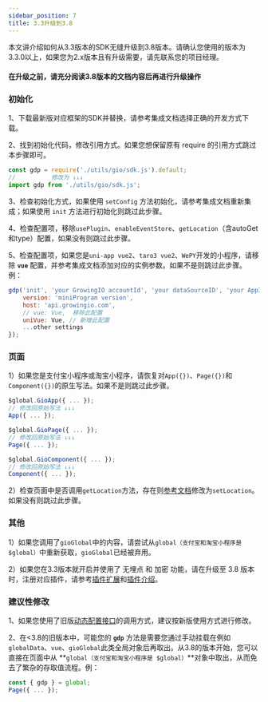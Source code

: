 ```yaml
---
sidebar_position: 7
title: 3.3升级到3.8
---
```


本文讲介绍如何从3.3版本的SDK无缝升级到3.8版本。请确认您使用的版本为3.3.0以上，如果您为2.x版本且有升级需要，请先联系您的项目经理。

#### 在升级之前，请充分阅读3.8版本的文档内容后再进行升级操作

### 初始化

1、下载最新版对应框架的SDK并替换，请参考集成文档选择正确的开发方式下载。

2、找到初始化代码，修改引用方式。如果您想保留原有 require 的引用方式跳过本步骤即可。

```js
const gdp = require('./utils/gio/sdk.js').default;
//          修改为 ↓↓↓
import gdp from './utils/gio/sdk.js';
```

3、检查初始化方式，如果使用 `setConfig` 方法初始化，请参考集成文档重新集成；如果使用 `init` 方法进行初始化则跳过此步骤。

4、检查配置项，移除`usePlugin`、`enableEventStore`、`getLocation`（含autoGet和type）配置，如果没有则跳过此步骤。

5、检查配置项，如果您是`uni-app vue2`、`taro3 vue2`、`WePY`开发的小程序，请移除 **`vue`** 配置，并参考集成文档添加对应的实例参数。如果不是则跳过此步骤。例：

```js
gdp('init', 'your GrowingIO accountId', 'your dataSourceID', 'your AppId', {
    version: 'miniProgram version',
    host: 'api.growingio.com',
    // vue: Vue,  移除此配置
    uniVue: Vue, // 新增此配置
    ...other settings
});
```

### 页面

1）如果您是支付宝小程序或淘宝小程序，请恢复对`App({})`、`Page({})`和`Component({})`的原生写法。如果不是则跳过此步骤。

```js
$global.GioApp({ ... });
// 修改回原始写法 ↓↓↓
App({ ... });

$global.GioPage({ ... });
// 修改回原始写法 ↓↓↓
Page({ ... });

$global.GioComponent({ ... });
// 修改回原始写法 ↓↓↓
Component({ ... });
```

2）检查页面中是否调用`getLocation`方法，存在则[参考文档](/docs/miniprogram/3.8/commonlyApi#6地理位置setlocation)修改为`setLocation`。如果没有则跳过此步骤。

### 其他

1）如果您调用了`gioGlobal`中的内容，请尝试从`global（支付宝和淘宝小程序是 $global）`中重新获取，`gioGlobal`已经被弃用。

2）如果您在3.3版本就开启并使用了 无埋点 和 加密 功能，请在升级至 3.8 版本时，注册对应插件，请参考[插件扩展](/docs/miniprogram/3.8/integration/wechat#插件扩展)和[插件介绍](/docs/miniprogram/3.8/plugins)。

### 建议性修改

1、如果您使用了旧版[动态配置接口](/docs/miniprogram/3.8/commonlyApi#动态配置接口)的调用方式，建议按新版使用方式进行修改。

2、在<3.8的旧版本中，可能您的 **`gdp`** 方法是需要您通过手动挂载在例如`globalData`、`vue`、`gioGlobal`此类全局对象后再取出。从3.8的版本开始，您可以直接在页面中从 **`global（支付宝和淘宝小程序是 $global）`**对象中取出，从而免去了繁杂的存取值流程。例：

```js
const { gdp } = global;
Page({ ... });
```
